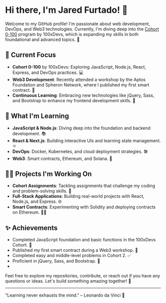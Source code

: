 # Hi there, I'm Jared Furtado! 👋

Welcome to my GitHub profile! I'm passionate about web development, DevOps, and Web3 technologies. Currently, I'm diving deep into the [Cohort 0-100](https://100xdevs.com) program by 100xDevs, which is expanding my skills in both foundational and advanced topics. 🚀

## 🔭 Current Focus

- **Cohort 0-100** by 100xDevs: Exploring JavaScript, Node.js, React, Express, and DevOps practices. 💻
- **Web3 Development**: Recently attended a workshop by the Aptos Foundation and Spheron Network, where I published my first smart contract. 🔗
- **Continuous Learning**: Embracing new technologies like jQuery, Sass, and Bootstrap to enhance my frontend development skills. 🎨

## 🌱 What I'm Learning

- **JavaScript & Node.js**: Diving deep into the foundation and backend development. 📚
- **React & Next.js**: Building interactive UIs and learning state management. ⚛️
- **DevOps**: Docker, Kubernetes, and cloud deployment strategies. 🛠️
- **Web3**: Smart contracts, Ethereum, and Solana. 🔐

## 👨‍💻 Projects I'm Working On

- **Cohort Assignments**: Tackling assignments that challenge my coding and problem-solving skills. 📝
- **Full-Stack Applications**: Building real-world projects with React, Node.js, and Express. 🌐
- **Smart Contracts**: Experimenting with Solidity and deploying contracts on Ethereum. 🧑‍💻

## ✨ Achievements

- Completed JavaScript foundation and basic functions in the 100xDevs Cohort. 🥇
- Published my first smart contract during a Web3 workshop. 📜
- Completed easy and middle-level problems in Cohort 2. ✅
- Proficient in jQuery, Sass, and Bootstrap. 🎨
- 
Feel free to explore my repositories, contribute, or reach out if you have any questions or ideas. Let's build something amazing together! 🚀

---

"Learning never exhausts the mind." – Leonardo da Vinci 🧠
